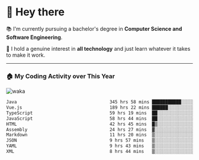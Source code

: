 # 🤖 Hey there

📚 I'm currently pursuing a bachelor's degree in **Computer Science and Software Engineering**.

🚀 I hold a genuine interest in **all technology** and just learn whatever it takes to make it work. 

---

### 🏠 My Coding Activity over This Year

![waka](https://wakatime.com/share/@9e458da8-a03c-4213-8e4b-1218d92d8f20/fb6cf146-3e76-4c0e-b99c-52117daccc34.svg)

<!--START_SECTION:waka-->

```txt
Java                                   345 hrs 58 mins ███████████░░░░░░░░░░░░░░   44.03 %
Vue.js                                 189 hrs 22 mins ██████░░░░░░░░░░░░░░░░░░░   24.10 %
TypeScript                             59 hrs 19 mins  ██░░░░░░░░░░░░░░░░░░░░░░░   07.55 %
JavaScript                             58 hrs 44 mins  ██░░░░░░░░░░░░░░░░░░░░░░░   07.48 %
HTML                                   42 hrs 45 mins  █▒░░░░░░░░░░░░░░░░░░░░░░░   05.44 %
Assembly                               24 hrs 27 mins  ▓░░░░░░░░░░░░░░░░░░░░░░░░   03.11 %
Markdown                               11 hrs 20 mins  ▒░░░░░░░░░░░░░░░░░░░░░░░░   01.44 %
JSON                                   9 hrs 57 mins   ▒░░░░░░░░░░░░░░░░░░░░░░░░   01.27 %
YAML                                   9 hrs 43 mins   ▒░░░░░░░░░░░░░░░░░░░░░░░░   01.24 %
XML                                    8 hrs 44 mins   ▒░░░░░░░░░░░░░░░░░░░░░░░░   01.11 %
```

<!--END_SECTION:waka-->